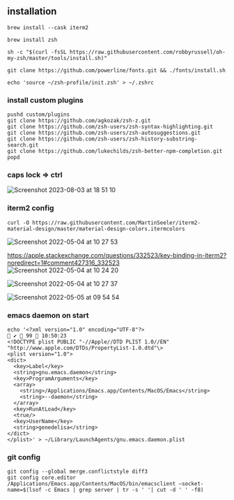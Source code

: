 ## installation

```
brew install --cask iterm2

brew install zsh

sh -c "$(curl -fsSL https://raw.githubusercontent.com/robbyrussell/oh-my-zsh/master/tools/install.sh)"

git clone https://github.com/powerline/fonts.git && ./fonts/install.sh

echo 'source ~/zsh-profile/init.zsh' > ~/.zshrc
```

### install custom plugins

```
pushd custom/plugins
git clone https://github.com/agkozak/zsh-z.git
git clone https://github.com/zsh-users/zsh-syntax-highlighting.git
git clone https://github.com/zsh-users/zsh-autosuggestions.git
git clone https://github.com/zsh-users/zsh-history-substring-search.git
git clone https://github.com/lukechilds/zsh-better-npm-completion.git
popd
```
### caps lock => ctrl
![Screenshot 2023-08-03 at 18 51 10](https://github.com/bcrabbe/zsh-profile/assets/6035754/187b8c0a-2390-46bb-8996-1b3070c6abe9)

### iterm2 config
```
curl -O https://raw.githubusercontent.com/MartinSeeler/iterm2-material-design/master/material-design-colors.itermcolors
```
![Screenshot 2022-05-04 at 10 27 53](https://user-images.githubusercontent.com/6035754/166666532-c332491b-bb5a-44fc-9661-107b9807c599.png)

https://apple.stackexchange.com/questions/332523/key-binding-in-iterm2?noredirect=1#comment427316_332523
![Screenshot 2022-05-04 at 10 24 20](https://user-images.githubusercontent.com/6035754/166666501-d8f20b49-11ee-4478-9f37-242e6cc1a5f8.png)

![Screenshot 2022-05-04 at 10 27 37](https://user-images.githubusercontent.com/6035754/166666515-93b2d697-8486-4956-948b-bd0a2e84e8c9.png)

![Screenshot 2022-05-05 at 09 54 54](https://user-images.githubusercontent.com/6035754/166894120-e36ae77a-a3f3-4394-a345-09221afbe96f.png)

### emacs daemon on start

```
echo '<?xml version="1.0" encoding="UTF-8"?>                                                                                                                 ✔  99  10:50:23
<!DOCTYPE plist PUBLIC "-//Apple//DTD PLIST 1.0//EN"
"http://www.apple.com/DTDs/PropertyList-1.0.dtd"\>
<plist version="1.0">
<dict>
  <key>Label</key>
  <string>gnu.emacs.daemon</string>
  <key>ProgramArguments</key>
  <array>
    <string>/Applications/Emacs.app/Contents/MacOS/Emacs</string>
    <string>--daemon</string>
  </array>
  <key>RunAtLoad</key>
  <true/>
  <key>UserName</key>
  <string>genedelisa</string>
</dict>
</plist>' > ~/Library/LaunchAgents/gnu.emacs.daemon.plist
```

### git config

```
git config --global merge.conflictstyle diff3
git config core.editor /Applications/Emacs.app/Contents/MacOS/bin/emacsclient –socket-name=$(lsof -c Emacs | grep server | tr -s ' '| cut -d ' ' -f8)
```
